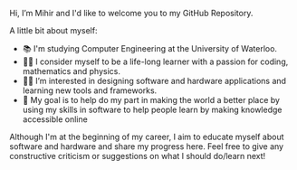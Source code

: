 Hi, I’m Mihir and I'd like to welcome you to my GitHub Repository.
   
A little bit about myself:
- 📚 I'm studying Computer Engineering at the University of Waterloo. 
- 🧑‍🎓 I consider myself to be a life-long learner with a passion for coding, mathematics and physics. 
- 🧑‍💻 I’m interested in designing software and hardware applications and learning new tools and frameworks.
- 🏁 My goal is to help do my part in making the world a better place by using my skills in software to help people learn by making knowledge accessible online

Although I'm at the beginning of my career, I aim to educate myself about software and hardware and share my progress here. 
Feel free to give any constructive criticism or suggestions on what I should do/learn next!

<!---
mgupta27/mgupta27 is a ✨ special ✨ repository because its `README.md` (this file) appears on your GitHub profile.
You can click the Preview link to take a look at your changes.
--->
